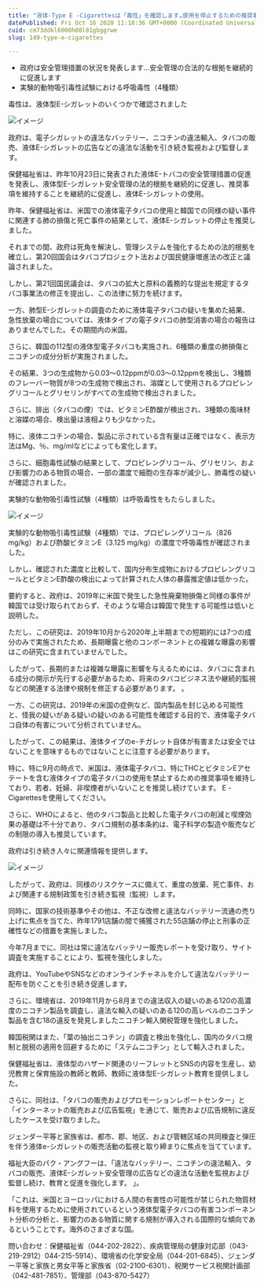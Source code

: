 ```yaml
---
title: "液体-Type E -Cigarettesは「毒性」を確認します…使用を停止するための推奨事項を維持します"
datePublished: Fri Oct 16 2020 11:18:36 GMT+0000 (Coordinated Universal Time)
cuid: cm73ddkl6000h08l81gbggrwe
slug: 149-type-e-cigarettes

---
```



- 政府は安全管理措置の状況を発表します…安全管理の合法的な根拠を継続的に促進します
- 実験的動物吸引毒性試験における呼吸毒性（4種類）

毒性は、液体型E-シガレットのいくつかで確認されました

![イメージ](https://cdn.hashnode.com/res/hashnode/image/upload/v1739452945953/f9c627f0-ffa5-476b-bba1-0823ef3c3078.jpeg)

政府は、電子シガレットの違法なバッテリー、ニコチンの違法輸入、タバコの販売、液体E-シガレットの広告などの違法な活動を引き続き監視および監督します。

保健福祉省は、昨年10月23日に発表された液体E-トバコの安全管理措置の促進を発表し、液体型E-シガレット安全管理の法的根拠を継続的に促進し、推奨事項を維持することを継続的に促進し、液体E-シガレットの使用。

昨年、保健福祉省は、米国での液体電子タバコの使用と韓国での同様の疑い事件に関連する肺の損傷と死亡事件の結果として、液体E-シガレットの停止を推奨しました。

それまでの間、政府は死角を解決し、管理システムを強化するための法的根拠を確立し、第20回国会はタバコプロジェクト法および国民健康増進法の改正と議論されました。

しかし、第21回国民議会は、タバコの拡大と原料の義務的な提出を規定するタバコ事業法の修正を提出し、この法律に努力を続けます。

一方、肺型E-シガレットの調査のために液体電子タバコの疑いを集めた結果、急性放棄の場合については、液体タイプの電子タバコの肺型消害の場合の報告はありませんでした。その期間内の米国。

さらに、韓国の112型の液体型電子タバコも実施され、6種類の重度の肺損傷とニコチンの成分分析が実施されました。

その結果、3つの生成物から0.03〜0.12ppmが0.03〜0.12ppmを検出し、3種類のフレーバー物質が8つの生成物で検出され、溶媒として使用されるプロピレングリコールとグリセリンがすべての生成物で検出されました。

さらに、排出（タバコの煙）では、ビタミンE酢酸が検出され、3種類の風味材と溶媒の場合、検出量は液相よりも少なかった。

特に、液体ニコチンの場合、製品に示されている含有量は正確ではなく、表示方法はMg、％、mg/mlなどによっても変化します。

さらに、細胞毒性試験の結果として、プロピレングリコール、グリセリン、および影響力のある物質の場合、一部の濃度で細胞の生存率が減少し、肺毒性の疑いが確認されました。

実験的な動物吸引毒性試験（4種類）は呼吸毒性をもたらしました。

![イメージ](https://cdn.hashnode.com/res/hashnode/image/upload/v1739452948372/7a5f74fe-5ccc-4f3a-a15e-497766ca151e.jpeg)

実験的な動物吸引毒性試験（4種類）では、プロピレングリコール（826 mg/kg）および酢酸ビタミンE（3.125 mg/kg）の濃度で呼吸毒性が確認されました。

しかし、確認された濃度と比較して、国内分布生成物におけるプロピレングリコールとビタミンE酢酸の検出によって計算された人体の暴露推定値は低かった。

要約すると、政府は、2019年に米国で発生した急性廃棄物損傷と同様の事件が韓国では受け取られておらず、そのような場合は韓国で発生する可能性は低いと説明した。

ただし、この研究は、2019年10月から2020年上半期までの短期的には7つの成分のみで実施されたため、長期曝露と他のコンポーネントとの複雑な曝露の影響はこの研究に含まれていませんでした。

したがって、長期的または複雑な曝露に影響を与えるためには、タバコに含まれる成分の開示が先行する必要があるため、将来のタバコビジネス法や継続的監視などの関連する法律や規制を修正する必要があります。 。

一方、この研究は、2019年の米国の症例など、国内製品を封じ込める可能性と、怪我の疑いがある疑いの疑いのある可能性を確認する目的で、液体電子タバコ自体の有害について分析されていません。

したがって、この結果は、液体タイプのe-チガレット自体が有害または安全ではないことを意味するものではないことに注意する必要があります。

特に、特に9月の時点で、米国は、液体電子タバコ、特にTHCとビタミンEアセテートを含む液体タイプの電子タバコの使用を禁止するための推奨事項を維持しており、若者、妊婦、非喫煙者がいないことを推奨し続けています。 E -Cigarettesを使用してください。

さらに、WHOによると、他のタバコ製品と比較した電子タバコの削減と喫煙効果の基礎は不十分であり、タバコ規制の基本条約は、電子科学の製造や販売などの制限の導入も推奨しています。

政府は引き続き人々に関連情報を提供します。

![イメージ](https://cdn.hashnode.com/res/hashnode/image/upload/v1739452950911/a543fd09-a51c-4738-b22d-ef85363d6eff.jpeg)

したがって、政府は、同様のリスクケースに備えて、重度の放棄、死亡事件、および関連する規制政策を引き続き監視（監視）します。

同時に、国家の技術基準やその他は、不正な改修と違法なバッテリー流通の売り上げに焦点を当てた、昨年1791店舗の間で捕獲された55店舗の停止と刑事の正確性などの措置を実施しました。

今年7月までに、同社は常に違法なバッテリー販売レポートを受け取り、サイト調査を実施することにより、監視を強化しました。

政府は、YouTubeやSNSなどのオンラインチャネルを介して違法なバッテリー配布を防ぐことを引き続き促進します。

さらに、環境省は、2019年11月から8月までの違法収入の疑いのある120の高濃度のニコチン製品を調査し、違法な輸入の疑いのある120の高レベルのニコチン製品を含む18の違反を発見しましたニコチン輸入関税管理を強化しました。

韓国税関はまた、「葉の抽出ニコチン」の調査と検出を強化し、国内のタバコ規制と脱税の適用を回避するために「ステムニコチン」として輸入されました。

保健福祉省は、液体型のハザード関連のリーフレットとSNSの内容を生産し、幼児教育と保育施設の教師と教師、教師に液体型E-シガレット教育を提供しました。

さらに、同社は、「タバコの販売およびプロモーションレポートセンター」と「インターネットの販売および広告監視」を通じて、販売および広告規制に違反したケースを受け取りました。

ジェンダー平等と家族省は、都市、郡、地区、および管轄区域の共同検査と弾圧を伴う液体e-シガレットの販売活動の監視と取り締まりに焦点を当てています。

福祉大臣のパク・アングフーは、「違法なバッテリー、ニコチンの違法輸入、タバコの販売、液体E-シガレット安全管理の広告などの違法な活動を監視および監督し続け、教育と促進を強化します。 」。

「これは、米国とヨーロッパにおける人間の有害性の可能性が禁じられた物質材料を使用するために使用されているという液体型電子タバコの有害コンポーネント分析の分析と、影響力のある物質に関する規制が導入される国際的な傾向であるということです。海外のさまざまな国。

問い合わせ：保健福祉省（044-202-2822）、疾病管理局の健康対応部（043-219-2912）044-215-5914）、環境省の化学安全局（044-201-6845）、ジェンダー平等と家族と男女平等と家族省（02-2100-6301）、税関サービス税関計画部（042-481-7851）、管理部（043-870-5427）
